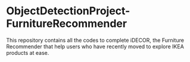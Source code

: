 # ObjectDetectionProject-FurnitureRecommender

This repository contains all the codes to complete iDECOR, the Furniture Recommender that help users who have recently moved to explore IKEA products at ease.
